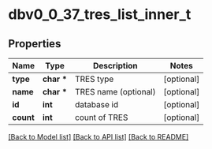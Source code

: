 # dbv0_0_37_tres_list_inner_t

## Properties
Name | Type | Description | Notes
------------ | ------------- | ------------- | -------------
**type** | **char \*** | TRES type | [optional] 
**name** | **char \*** | TRES name (optional) | [optional] 
**id** | **int** | database id | [optional] 
**count** | **int** | count of TRES | [optional] 

[[Back to Model list]](../README.md#documentation-for-models) [[Back to API list]](../README.md#documentation-for-api-endpoints) [[Back to README]](../README.md)


